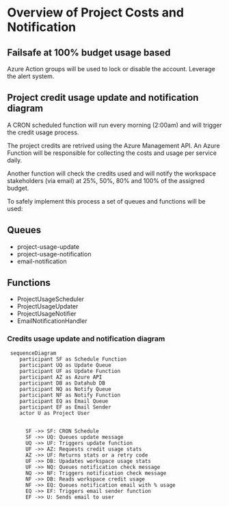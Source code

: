 # Overview of Project Costs and Notification

## Failsafe at 100% budget usage based

Azure Action groups will be used to lock or disable the account. Leverage the alert system.

## Project credit usage update and notification diagram

A CRON scheduled function will run every morning (2:00am) and will trigger the credit usage process.

The project credits are retrived using the Azure Management API. An Azure Function will be responsible for collecting the costs and usage per service daily.

Another function will check the credits used and will notify the workspace stakeholders (via email) at 25%, 50%, 80% and 100% of the assigned budget.

To safely implement this process a set of queues and functions will be used:

## Queues
- project-usage-update
- project-usage-notification
- email-notification

## Functions
- ProjectUsageScheduler
- ProjectUsageUpdater
- ProjectUsageNotifier
- EmailNotificationHandler

### Credits usage update and notification diagram

```mermaid
 sequenceDiagram
    participant SF as Schedule Function
    participant UQ as Update Queue
    participant UF as Update Function
    participant AZ as Azure API
    participant DB as Datahub DB
    participant NQ as Notify Queue
    participant NF as Notify Function
    participant EQ as Email Queue
    participant EF as Email Sender
    actor U as Project User


      SF ->> SF: CRON Schedule
      SF ->> UQ: Queues update message
      UQ ->> UF: Triggers update function
      UF ->> AZ: Requests credit usage stats
      AZ ->> UF: Returns stats or a retry code
      UF ->> DB: Upadates workspace usage stats
      UF ->> NQ: Queues notification check message
      NQ ->> NF: Triggers notification check message
      NF ->> DB: Reads workspace credit usage
      NF ->> EQ: Queues notification email with % usage 
      EQ ->> EF: Triggers email sender function
      EF ->> U: Sends email to user
```



